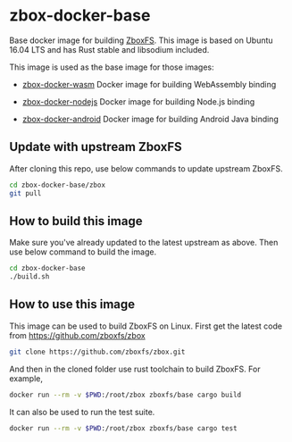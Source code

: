# zbox-docker-base

Base docker image for building [ZboxFS]. This image is based on Ubuntu 16.04
LTS and has Rust stable and libsodium included.

This image is used as the base image for those images:

- [zbox-docker-wasm]
  Docker image for building WebAssembly binding

- [zbox-docker-nodejs]
  Docker image for building Node.js binding

- [zbox-docker-android]
  Docker image for building Android Java binding

## Update with upstream ZboxFS

After cloning this repo, use below commands to update upstream ZboxFS.

```sh
cd zbox-docker-base/zbox
git pull
```

## How to build this image

Make sure you've already updated to the latest upstream as above. Then use below
command to build the image.

```sh
cd zbox-docker-base
./build.sh
```

## How to use this image

This image can be used to build ZboxFS on Linux. First get the latest code from
https://github.com/zboxfs/zbox

```sh
git clone https://github.com/zboxfs/zbox.git
```

And then in the cloned folder use rust toolchain to build ZboxFS. For example,

```bash
docker run --rm -v $PWD:/root/zbox zboxfs/base cargo build
```

It can also be used to run the test suite.

```bash
docker run --rm -v $PWD:/root/zbox zboxfs/base cargo test
```

[ZboxFS]: https://github.com/zboxfs/zbox
[zbox-docker-wasm]: https://github.com/zboxfs/zbox-docker-wasm
[zbox-docker-nodejs]: https://github.com/zboxfs/zbox-docker-nodejs
[zbox-docker-android]: https://github.com/zboxfs/zbox-docker-android
